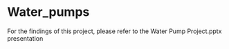 # Water_pumps

For the findings of this project, please refer to the Water Pump Project.pptx presentation
